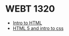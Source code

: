 # WEBT 1320

<ul>
    <li><a href="Intro to HTML/index.html" target=_blank> Intro to HTML</a></li>
    <li><a href="HTML5 to intro css/index.html" target=_blank> HTML 5 and intro to css</a></li>
</ul>